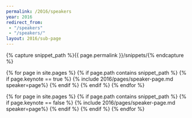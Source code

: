 ```yaml
---
permalink: /2016/speakers
year: 2016
redirect_from:
 - "/speakers"
 - "/speakers/"
layout: 2016/sub-page
---
```


{% capture snippet_path %}{{ page.permalink }}/snippets/{% endcapture %}

<div class="container speakers" id="keynote-speakers">

{% for page in site.pages %}
{% if page.path contains snippet_path %}
{% if page.keynote == true %}
 {% include 2016/pages/speaker-page.md  speaker=page%}
{% endif %}
{% endif %}
{% endfor %}

</div>
<div class="container speakers"  id="speakers">
{% for page in site.pages %}
{% if page.path contains snippet_path %}
{% if page.keynote == false %}
  {% include 2016/pages/speaker-page.md  speaker=page%}
{% endif %}
{% endif %}
{% endfor %}
</div>
